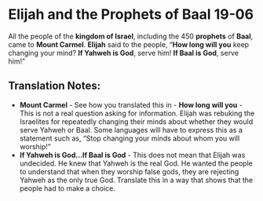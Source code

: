 Elijah and the Prophets of Baal 19-06
=======================================


All the people of the **kingdom of Israel**, including the 450
**prophets** of **Baal**, came to **Mount Carmel**. **Elijah** said
to the people, “**How long will you** keep changing your mind? **If
Yahweh is God**, serve him! **If Baal is God**, serve him!”

Translation Notes:
------------------

-   **Mount Carmel** - See how you translated this in -   **How long
will you** - This is not a real question asking for
    information. Elijah was rebuking the Israelites for repeatedly
    changing their minds about whether they would serve Yahweh or Baal.
    Some languages will have to express this as a statement such as,
    “Stop changing your minds about whom you will worship!”
-   **If Yahweh is God…If Baal is God** - This does not mean that Elijah
    was undecided. He knew that Yahweh is the real God. He wanted the
    people to understand that when they worship false gods, they are
    rejecting Yahweh as the only true God. Translate this in a way that
    shows that the people had to make a choice.

